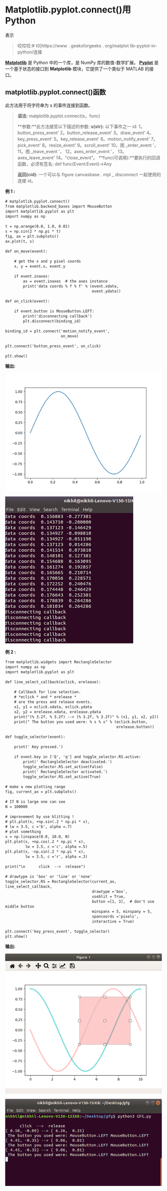 # Matplotlib.pyplot.connect()用 Python

表示

> 哎哎哎:# t0]https://www . geeksforgeeks . org/matplot lib-pyplot-in-python/连接

**[Matplotlib](https://www.geeksforgeeks.org/python-introduction-matplotlib/)** 是 Python 中的一个库，是 NumPy 库的数值-数学扩展。 **[Pyplot](https://www.geeksforgeeks.org/pyplot-in-matplotlib/)** 是一个基于状态的接口到 **Matplotlib** 模块，它提供了一个类似于 MATLAB 的接口。

## matplotlib.pyplot.connect()函数

此方法用于将字符串为 s 的事件连接到函数。

> **语法:** matplotlib.pyplot.connect(s，func)
> 
> **参数:**此方法接受以下描述的参数:
> **s(str):** 以下事件之一 id:
> 1。button_press_event'
> 2。button_release_event'
> 3。draw_event'
> 4。key_press_event'
> 5。key_release_event'
> 6。motion_notify_event'
> 7。pick_event'
> 8。resize_event'
> 9。scroll_event'
> 10。图 _enter_event '，
> 11。图 _leave_event '，
> 12。axes_enter_event '，
> 13。axes_leave_event'
> 14。“close_event”。
> **func(可调用):**要执行的回调函数，必须有签名:
> def func(Event:Event)->Any
> 
> **返回(cid):** 一个可以与 figure canvasbase . mpl _ disconnect 一起使用的连接 id。

**例 1 :**

```
# matplotlib.pyplot.connect()
from matplotlib.backend_bases import MouseButton
import matplotlib.pyplot as plt
import numpy as np

t = np.arange(0.0, 1.0, 0.01)
s = np.sin(2 * np.pi * t)
fig, ax = plt.subplots()
ax.plot(t, s)

def on_move(event):

    # get the x and y pixel coords
    x, y = event.x, event.y

    if event.inaxes:
        ax = event.inaxes  # the axes instance
        print('data coords % f % f' % (event.xdata,
                                       event.ydata))

def on_click(event):

    if event.button is MouseButton.LEFT:
        print('disconnecting callback')
        plt.disconnect(binding_id)

binding_id = plt.connect('motion_notify_event',
                         on_move)

plt.connect('button_press_event', on_click)

plt.show()
```

**输出:**

![](img/d832389cbc6988d17eb7b743ef799abe.png)

![python-matplotlib-callback](img/dd894ae461d01f9fee7006972170bcc1.png)

**例 2 :**

```
from matplotlib.widgets import RectangleSelector
import numpy as np
import matplotlib.pyplot as plt

def line_select_callback(eclick, erelease):

    # Callback for line selection.
    # *eclick * and * erelease *
    # are the press and release events.
    x1, y1 = eclick.xdata, eclick.ydata
    x2, y2 = erelease.xdata, erelease.ydata
    print("(% 3.2f, % 3.2f) --> (% 3.2f, % 3.2f)" % (x1, y1, x2, y2))
    print(" The button you used were: % s % s" % (eclick.button, 
                                                  erelease.button))

def toggle_selector(event):

    print(' Key pressed.')

    if event.key in ['Q', 'q'] and toggle_selector.RS.active:
        print(' RectangleSelector deactivated.')
        toggle_selector.RS.set_active(False)
        print(' RectangleSelector activated.')
        toggle_selector.RS.set_active(True)

# make a new plotting range
fig, current_ax = plt.subplots()

# If N is large one can see
N = 100000

# improvement by use blitting ! 
# plt.plot(x, +np.sin(.2 * np.pi * x), 
# lw = 3.5, c ='b', alpha =.7)  
# plot something
x = np.linspace(0.0, 10.0, N)
plt.plot(x, +np.cos(.2 * np.pi * x), 
         lw = 3.5, c ='c', alpha =.5)
plt.plot(x, -np.sin(.2 * np.pi * x), 
         lw = 3.5, c ='r', alpha =.3)

print("\n      click  -->  release")

# drawtype is 'box' or 'line' or 'none'
toggle_selector.RS = RectangleSelector(current_ax, line_select_callback,
                                       drawtype ='box',
                                       useblit = True,
                                       button =[1, 3],  # don't use middle button
                                       minspanx = 5, minspany = 5,
                                       spancoords ='pixels',
                                       interactive = True)

plt.connect('key_press_event', toggle_selector)
plt.show()
```

**输出:**

![python-matplotlib-connect-2](img/7994cea96b215a3d7d0eb50343dd9037.png)

![python-matplotlib-connect-3](img/37bcb5cb3a342570f71ece9503ad57b1.png)